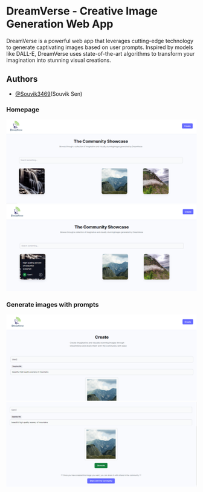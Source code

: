 # DreamVerse -  Creative Image Generation Web App

DreamVerse is a powerful web app that leverages cutting-edge technology to generate captivating images based on user prompts. Inspired by models like DALL-E, DreamVerse uses state-of-the-art algorithms to transform your imagination into stunning visual creations.

## Authors

- [@Souvik3469](https://github.com/Souvik3469)(Souvik Sen)

<!--
## Prototype Demo

https://corner-theta.vercel.app/


## Technology Stack & Tools

- Solidity (Writing Smart Contracts & Tests)
- Javascript (React & Testing)
- [Hardhat](https://hardhat.org/) (Development Framework)
- [Ethers.js](https://docs.ethers.io/v5/) (Blockchain Interaction)
- [React.js](https://reactjs.org/) (Frontend Framework)

### Prerequisites

- Ensure you have MetaMask installed on your web browser.
- Connect your MetaMask wallet to the Ethereum Ropsten test network for testing purposes.
-->


### Homepage

![Home1](https://github.com/Souvik3469/DreamVerse/blob/main/client/public/home1.png)
![Home2](https://github.com/Souvik3469/DreamVerse/blob/main/client/public/homeprompt.png)


### Generate images with prompts

![Generate1](https://github.com/Souvik3469/DreamVerse/blob/main/client/public/create1.png)
![Generate2](https://github.com/Souvik3469/DreamVerse/blob/main/client/public/create2.png)
